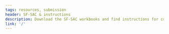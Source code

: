 ```yaml
---
tags: resources, submission
header: SF-SAC & instructions
description: Download the SF-SAC workbooks and find instructions for completing them.
link: '/'
---
```

